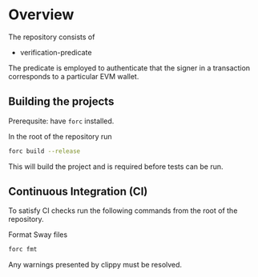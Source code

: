 # Overview

The repository consists of

- verification-predicate

The predicate is employed to authenticate that the signer in a transaction corresponds to a particular EVM wallet.

## Building the projects

Prerequsite: have `forc` installed.

In the root of the repository run

```bash
forc build --release
```

This will build the project and is required before tests can be run.

## Continuous Integration (CI)

To satisfy CI checks run the following commands from the root of the repository.

Format Sway files

```bash
forc fmt
```

Any warnings presented by clippy must be resolved.
